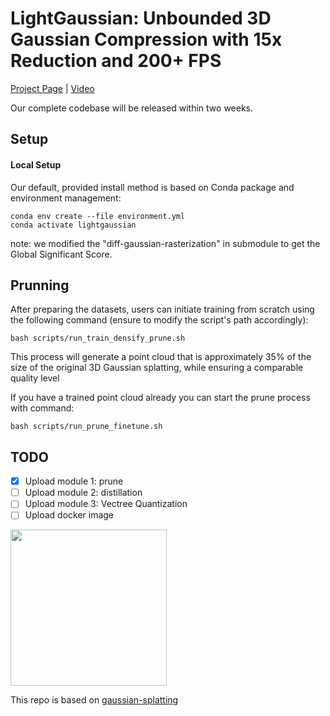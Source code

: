 # LightGaussian: Unbounded 3D Gaussian Compression with 15x Reduction and 200+ FPS

[Project Page](https://lightgaussian.github.io) | [Video](https://youtu.be/470hul75bSM)

Our complete codebase will be released within two weeks.

## Setup
#### Local Setup
Our default, provided install method is based on Conda package and environment management:
```shell
conda env create --file environment.yml
conda activate lightgaussian
```
note: we modified the "diff-gaussian-rasterization" in submodule to get the Global Significant Score.



## Prunning

After preparing the datasets, users can initiate training from scratch using the following command (ensure to modify the script's path accordingly):
```
bash scripts/run_train_densify_prune.sh
```
This process will generate a point cloud that is approximately 35% of the size of the original 3D Gaussian splatting, while ensuring a comparable quality level

If you have a trained point cloud already you can start the prune process with command:
```
bash scripts/run_prune_finetune.sh
```



## TODO
- [x] Upload module 1: prune
- [ ] Upload module 2: distillation
- [ ] Upload module 3: Vectree Quantization
- [ ] Upload docker image 
<div>
<img src="https://lightgaussian.github.io/static/images/teaser.png" height="250"/>
</div>

This repo is based on [gaussian-splatting](https://github.com/graphdeco-inria/gaussian-splatting)

